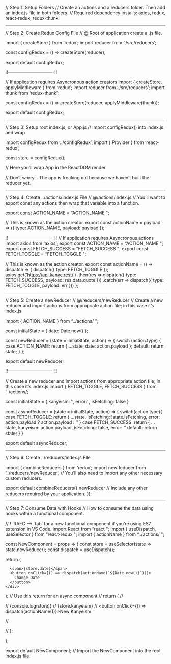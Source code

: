 // Step 1: Setup Folders // Create an actions and a reducers folder. Then add an index.js file in both folders. // Required dependency installs: axios, redux, react-redux, redux-thunk

---

// Step 2: Create Redux Config File // @ Root of application create a .js file.

import { createStore } from ‘redux’; import reducer from ‘./src/reducers’;

const configRedux = () =&gt; createStore(reducer);

export default configRedux;

!!——————————-!!

// If application requires Asyncronous action creators import { createStore, applyMiddleware } from ‘redux’; import reducer from ‘./src/reducers’; import thunk from ‘redux-thunk’;

const configRedux = () =&gt; createStore(reducer, applyMiddleware(thunk));

export default configRedux;

---

// Step 3: Setup root index.js, or App.js // Import configRedux() into index.js and wrap

import configRedux from ‘../configRedux’; import { Provider } from ‘react-redux’;

const store = configRedux();

// Here you’ll wrap App in the ReactDOM render

// Don’t worry… The app is freaking out because we haven’t built the reducer yet.

---

// Step 4: Create ../actions/index.js File // @/actions/index.js // You’ll want to export const any actions then wrap that variable into a function.

export const ACTION_NAME = “ACTION_NAME ";

// This is known as the action creator. export const actionName = payload =&gt; ({ type: ACTION_NAME, payload: payload });

!!——————————-!! // If application requires Asyncronous actions import axios from ‘axios’; export const ACTION_NAME = “ACTION_NAME "; export const FETCH_SUCCESS = “FETCH_SUCCESS "; export const FETCH_TOGGLE = “FETCH_TOGGLE ";

// This is known as the action creator. export const actionName = () =&gt; dispatch =&gt; { dispatch({ type: FETCH_TOGGLE }); axios.get(‘https://api.kanye.rest/’) .then(res =&gt; dispatch({ type: FETCH_SUCCESS, payload: res.data.quote })) .catch(err =&gt; dispatch({ type: FETCH_TOGGLE, payload: err })) };

---

// Step 5: Create a newReducer // @/reducers/newReducer // Create a new reducer and import actions from appropriate action file; in this case it’s index.js

import { ACTION_NAME } from “../actions/ ";

const initialState = { date: Date.now() };

const newReducer = (state = initialState, action) =&gt; { switch (action.type) { case ACTION_NAME: return { …state, date: action.payload }; default: return state; } };

export default newReducer;

!!——————————-!!

// Create a new reducer and import actions from appropriate action file; in this case it’s index.js import { FETCH_TOGGLE, FETCH_SUCCESS } from ’../actions/;

const initialState = { kanyeism: ’‘, error:’’, isFetching: false }

const asyncReducer = (state = initialState, action) =&gt; { switch(action.type){ case FETCH_TOGGLE: return { …state, isFetching: !state.isFetching, error: action.payload ? action.payload : ’’ } case FETCH_SUCCESS: return { …state, kanyeism: action.payload, isFetching: false, error: ’’ default: return state; } }

export default asyncReducer;

---

// Step 6: Create ../reducers/index.js File

import { combineReducers } from ‘redux’; import newReducer from ‘../reducers/newReducer’; // You’ll also need to import any other necessary custom reducers.

export default combineReducers({ newReducer // Include any other reducers required by your application. });

---

// Step 7: Consume Data with Hooks // How to consume the data using hooks within a functional component.

// ! ‘RAFC –&gt; Tab’ for a new functional component if you’re using ES7 extension in VS Code. import React from “react "; import { useDispatch, useSelector } from “react-redux "; import { actionName } from “../actions/ ";

const NewComponent = props =&gt; { const store = useSelector(state =&gt; state.newReducer); const dispatch = useDispatch();

return (

      <span>{store.date}</span>
      <button onClick={() => dispatch(actionName(`${Date.now()}`))}>
        Change Date
      </button>
    </div>

); // Use this return for an async component // return ( //

// {console.log(store)} // {store.kanyeism} // &lt;button onClick={() =&gt; dispatch(actionName())}&gt;New Kanyeism

//

// );

};

export default NewComponent; // Import the NewComponent into the root index.js file.
